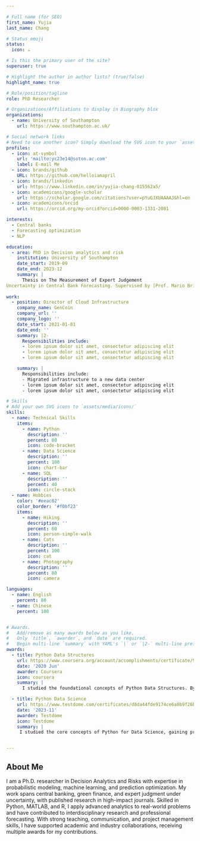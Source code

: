 ```yaml
---

# Full name (for SEO)
first_name: Yujia
last_name: Chang

# Status emoji
status:
  icon: ☕️

# Is this the primary user of the site?
superuser: true

# Highlight the author in author lists? (true/false)
highlight_name: true

# Role/position/tagline
role: PhD Researcher

# Organizations/Affiliations to display in Biography blox
organizations:
  - name: University of Southampton
    url: https://www.southampton.ac.uk/

# Social network links
# Need to use another icon? Simply download the SVG icon to your `assets/media/icons/` folder.
profiles:
  - icon: at-symbol
    url: 'mailto:yc23e14@soton.ac.com'
    label: E-mail Me
  - icon: brands/github
    URL: https://github.com/helloiamapril
  - icon: brands/linkedin
    url: https://www.linkedin.com/in/yujia-chang-015562a5/
  - icon: academicons/google-scholar
    url: https://scholar.google.com/citations?user=pYuGJXUAAAAJ&hl=en
  - icon: academicons/orcid
    url: https://orcid.org/my-orcid?orcid=0000-0003-1331-2081

interests:
  - Central banks
  - Forecasting optimization 
  - NLP

education:
  - area: PhD in Decision analytics and risk
    institution: University of Southampton
    date_start: 2019-09
    date_end: 2023-12
    summary: |
      Thesis on The Measurement of Expert Judgement
Uncertainty in Central Bank Forecasting. Supervised by [Prof. Mario Brito](https://www.southampton.ac.uk/people/5x5thg/professor-mario-brito). 
 
work:
  - position: Director of Cloud Infrastructure
    company_name: GenCoin
    company_url: ''
    company_logo: ''
    date_start: 2021-01-01
    date_end: ''
    summary: |2-
      Responsibilities include:
      - lorem ipsum dolor sit amet, consectetur adipiscing elit
      - lorem ipsum dolor sit amet, consectetur adipiscing elit
      - lorem ipsum dolor sit amet, consectetur adipiscing elit

    summary: |
      Responsibilities include:
      - Migrated infrastructure to a new data center
      - lorem ipsum dolor sit amet, consectetur adipiscing elit
      - lorem ipsum dolor sit amet, consectetur adipiscing elit

# Skills
# Add your own SVG icons to `assets/media/icons/`
skills:
  - name: Technical Skills
    items:
      - name: Python
        description: ''
        percent: 80
        icon: code-bracket
      - name: Data Science
        description: ''
        percent: 100
        icon: chart-bar
      - name: SQL
        description: ''
        percent: 40
        icon: circle-stack
  - name: Hobbies
    color: '#eeac02'
    color_border: '#f0bf23'
    items:
      - name: Hiking
        description: ''
        percent: 60
        icon: person-simple-walk
      - name: Cats
        description: ''
        percent: 100
        icon: cat
      - name: Photography
        description: ''
        percent: 80
        icon: camera

languages:
  - name: English
    percent: 80
  - name: Chinese
    percent: 100


# Awards.
#   Add/remove as many awards below as you like.
#   Only `title`, `awarder`, and `date` are required.
#   Begin multi-line `summary` with YAML's `|` or `|2-` multi-line prefix and indent 2 spaces below.
awards:
  - title: Python Data Structures
    url: https://www.coursera.org/account/accomplishments/certificate/9DAEMB8MAH9E
    date: '2020 Jun'
    awarder: Coursera
    icon: coursera
    summary: |
      I studied the foundational concepts of Python Data Structures. By the end, I was familiar with core data types such as lists, tuples, dictionaries, and sets; understood how to manipulate and traverse these data structures efficiently; implemented algorithms to solve real-world problems using Python; identified the appropriate data structure to optimize performance for specific tasks; and applied these skills to build structured and efficient Python applications.

  - title: Python Data Science
    url: https://www.testdome.com/certificates/d8da44fde9174ce6a8b9f26ba7f27d6b
    date: '2023-11'
    awarder: Testdome
    icon: Testdome
    summary: |
     I studied the core concepts of Python for Data Science, gaining proficiency in libraries such as NumPy, pandas, Matplotlib, and Seaborn. By the end, I was able to manipulate and analyze large datasets effectively, perform data cleaning and preprocessing, visualize data trends, and generate insights. Additionally, I developed a solid understanding of statistical analysis and machine learning workflows using scikit-learn. These skills were applied to real-world scenarios, enabling me to extract meaningful information from complex data and present it in a clear, actionable format.


---
```


## About Me

I am a Ph.D. researcher in Decision Analytics and Risks with expertise in probabilistic modeling, machine
learning, and prediction optimization. My work spans central banking, green finance, and expert judgment
under uncertainty, with published research in high-impact journals. Skilled in Python, MATLAB, and R, I apply
advanced analytics to real-world problems and have contributed to interdisciplinary research and professional
forecasting. With strong teaching, communication, and project management skills, I have supported academic
and industry collaborations, receiving multiple awards for my contributions.
